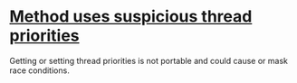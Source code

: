 # [Method uses suspicious thread priorities](http://fb-contrib.sourceforge.net/bugdescriptions.html#MDM_THREAD_PRIORITIES)

Getting or setting thread priorities is not portable and could cause or mask race conditions.